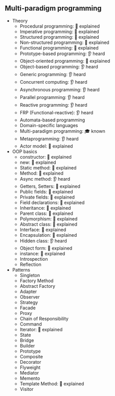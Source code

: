 ## Multi-paradigm programming

- Theory
  - Procedural programming: 🙋 explained
  - Imperative programming: 🙋 explained
  - Structured programming: 🙋 explained
  - Non-structured programming: 🙋 explained
  - Functional programming: 🙋 explained
  - Prototype-based programming: 👂 heard
  - Object-oriented programming: 🙋 explained
  - Object-based programming: 👂 heard
  - Generic programming: 👂 heard
  - Concurrent computing: 👂 heard
  - Asynchronous programming: 👂 heard
  - Parallel programming: 👂 heard
  - Reactive programming: 👂 heard
  - FRP (Functional-reactive): 👂 heard
  - Automata-based programming
  - Domain-specific languages
  - Multi-paradigm programming: 🎓 known
  - Metaprogramming: 👂 heard
  - Actor model: 🙋 explained
- OOP basics
  - constructor: 🙋 explained
  - new: 🙋 explained
  - Static method: 🙋 explained
  - Method: 🙋 explained
  - Async method: 👂 heard
  - Getters, Setters: 🙋 explained
  - Public fields: 🙋 explained
  - Private fields: 🙋 explained
  - Field declarations: 🙋 explained
  - Inheritance: 🙋 explained
  - Parent class: 🙋 explained
  - Polymorphism: 🙋 explained
  - Abstract class: 🙋 explained
  - Interface: 🙋 explained
  - Encapsulation: 🙋 explained
  - Hidden class: 👂 heard
  - Object form: 🙋 explained
  - instance: 🙋 explained
  - Introspection
  - Reflection
- Patterns
  - Singleton 
  - Factory Method 
  - Abstract Factory 
  - Adapter
  - Observer 
  - Strategy
  - Facade
  - Proxy
  - Chain of Responsibility
  - Command 
  - Iterator: 🙋 explained
  - State 
  - Bridge
  - Builder
  - Prototype 
  - Composite
  - Decorator 
  - Flyweight 
  - Mediator
  - Memento
  - Template Method: 🙋 explained
  - Visitor 
